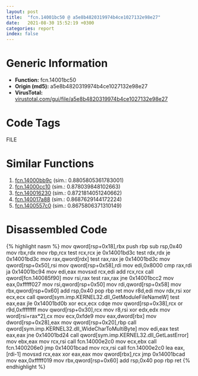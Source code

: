 ```yaml
---
layout: post
title:  "fcn.14001bc50 @ a5e8b4820319974b4ce1027132e98e27"
date:   2021-08-30 15:52:19 +0300
categories: report
index: false
---
```


# Generic Information
- **Function:** fcn.14001bc50
- **Origin (md5):** a5e8b4820319974b4ce1027132e98e27
- **VirusTotal:** [virustotal.com/gui/file/a5e8b4820319974b4ce1027132e98e27][virustotal_ref]

# Code Tags
<span class="tag" id="FILE">FILE</span>


# Similar Functions

1. [fcn.14000bb9c][similar_1_ref] (sim.: 0.8805805361783001)
2. [fcn.14000cc10][similar_2_ref] (sim.: 0.878039848102663)
3. [fcn.140016230][similar_3_ref] (sim.: 0.8721814051240662)
4. [fcn.140017a88][similar_4_ref] (sim.: 0.8687629144172224)
5. [fcn.1400557c0][similar_5_ref] (sim.: 0.8675806371310149)


# Disassembled Code

{% highlight nasm %}
mov qword[rsp+0x18],rbx
push rbp
sub rsp,0x40
mov rbx,rdx
mov rbp,rcx
test rcx,rcx
je 0x14001bd3c
test rdx,rdx
je 0x14001bd3c
mov rax,qword[rdx]
test rax,rax
je 0x14001bd3c
mov qword[rsp+0x50],rsi
mov qword[rsp+0x58],rdi
mov edi,0x8000
cmp rax,rdi
ja 0x14001bc94
mov edi,eax
movsxd rcx,edi
add rcx,rcx
call qword[fcn.140085f90]
mov rsi,rax
test rax,rax
jne 0x14001bcc2
mov eax,0xfffff027
mov rsi,qword[rsp+0x50]
mov rdi,qword[rsp+0x58]
mov rbx,qword[rsp+0x60]
add rsp,0x40
pop rbp
ret 
mov r8d,edi
mov rdx,rsi
xor ecx,ecx
call qword[sym.imp.KERNEL32.dll_GetModuleFileNameW]
test eax,eax
jle 0x14001bd0b
xor ecx,ecx
cdqe 
mov qword[rsp+0x38],rcx
or r9d,0xffffffff
mov qword[rsp+0x30],rcx
mov r8,rsi
xor edx,edx
mov word[rsi+rax*2],cx
mov ecx,0xfde9
mov eax,dword[rbx]
mov dword[rsp+0x28],eax
mov qword[rsp+0x20],rbp
call qword[sym.imp.KERNEL32.dll_WideCharToMultiByte]
mov edi,eax
test eax,eax
jne 0x14001bd24
call qword[sym.imp.KERNEL32.dll_GetLastError]
mov ebx,eax
mov rcx,rsi
call fcn.14000e2c0
mov ecx,ebx
call fcn.1400206e0
jmp 0x14001bcad
mov rcx,rsi
call fcn.14000e2c0
lea eax,[rdi-1]
movsxd rcx,eax
xor eax,eax
mov qword[rbx],rcx
jmp 0x14001bcad
mov eax,0xfffff019
mov rbx,qword[rsp+0x60]
add rsp,0x40
pop rbp
ret 
{% endhighlight %}


[similar_1_ref]: /report/fcn.14000bb9c@c4af5ec7826361dc5a22db79be296638
[similar_2_ref]: /report/fcn.14000cc10@c4af5ec7826361dc5a22db79be296638
[similar_3_ref]: /report/fcn.140016230@a5e8b4820319974b4ce1027132e98e27
[similar_4_ref]: /report/fcn.140017a88@72082bb1b08918279d6780845b69f5ff
[similar_5_ref]: /report/fcn.1400557c0@3bee9e0608c478ffce0d10559aae732b
[virustotal_ref]: https://www.virustotal.com/gui/file/a5e8b4820319974b4ce1027132e98e27